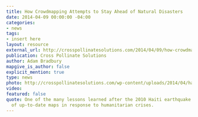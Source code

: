 ```yaml
---
title: How Crowdmapping Attempts to Stay Ahead of Natural Disasters
date: 2014-04-09 00:00:00 -04:00
categories:
- news
tags:
- insert here
layout: resource
external_url: http://crosspollinatesolutions.com/2014/04/09/how-crowdmapping-attempts-to-stay-ahead-of-natural-disasters/
publication: Cross Pollinate Solutions
author: Adam Bradbury
mapgive_is_author: false
explicit_mention: true
type: news
photo: http://crosspollinatesolutions.com/wp-content/uploads/2014/04/haiti-map.jpg
video: 
featured: false
quote: One of the many lessons learned after the 2010 Haiti earthquake was the value
  of up-to-date maps in response to humanitarian crises.
---
```


